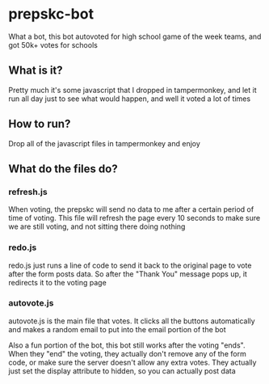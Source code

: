 # prepskc-bot
What a bot, this bot autovoted for high school game of the week teams, and got 50k+ votes for schools

## What is it?

Pretty much it's some javascript that I dropped in tampermonkey, and let it run all day just to see what would happen, and well it voted a lot of times

## How to run?

Drop all of the javascript files in tampermonkey and enjoy

## What do the files do?

### refresh.js
 When voting, the prepskc will send no data to me after a certain period of time of voting. This file will refresh the page every 10 seconds to make sure we are still voting, and not sitting there doing nothing 
 
### redo.js
 redo.js just runs a line of code to send it back to the original page to vote after the form posts data. So after the "Thank You" message pops up, it redirects it to the voting page
 
### autovote.js
 autovote.js is the main file that votes. It clicks all the buttons automatically and makes a random email to put into the email portion of the bot
 
 Also a fun portion of the bot, this bot still works after the voting "ends". When they "end" the voting, they actually don't remove any of the form code, or make sure the server doesn't allow any extra votes. They actually just set the display attribute to hidden, so you can actually post data
